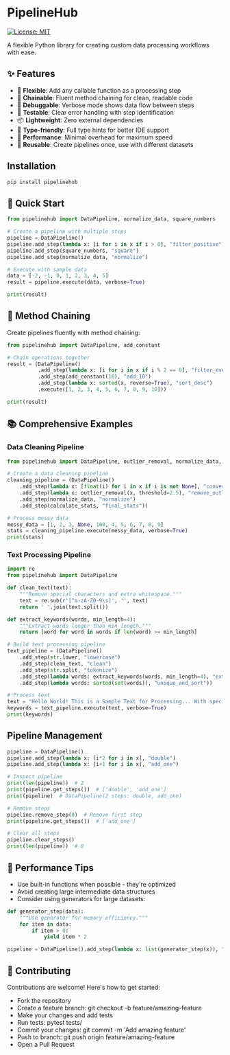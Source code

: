 # PipelineHub

[![License: MIT](https://img.shields.io/badge/License-MIT-yellow.svg)](https://opensource.org/licenses/MIT)


A flexible Python library for creating custom data processing workflows with ease.

## ✨ Features

- 🔧 **Flexible**: Add any callable function as a processing step
- 🔗 **Chainable**: Fluent method chaining for clean, readable code
- 🐛 **Debuggable**: Verbose mode shows data flow between steps
- 🧪 **Testable**: Clear error handling with step identification
- 📦 **Lightweight**: Zero external dependencies
- 🎯 **Type-friendly**: Full type hints for better IDE support
- 🚀 **Performance**: Minimal overhead for maximum speed
- 🔄 **Reusable**: Create pipelines once, use with different datasets

## Installation
```bash
pip install pipelinehub
```

## 📖 Quick Start
```python
from pipelinehub import DataPipeline, normalize_data, square_numbers

# Create a pipeline with multiple steps
pipeline = DataPipeline()
pipeline.add_step(lambda x: [i for i in x if i > 0], "filter_positive")
pipeline.add_step(square_numbers, "square")
pipeline.add_step(normalize_data, "normalize")

# Execute with sample data
data = [-2, -1, 0, 1, 2, 3, 4, 5]
result = pipeline.execute(data, verbose=True)

print(result)
```
## 🔗 Method Chaining
Create pipelines fluently with method chaining:

```python
from pipelinehub import DataPipeline, add_constant

# Chain operations together
result = (DataPipeline()
          .add_step(lambda x: [i for i in x if i % 2 == 0], "filter_even")
          .add_step(add_constant(10), "add_10")  
          .add_step(lambda x: sorted(x, reverse=True), "sort_desc")
          .execute([1, 2, 3, 4, 5, 6, 7, 8, 9, 10]))

print(result) 
```

## 📚 Comprehensive Examples

### Data Cleaning Pipeline
```python 
from pipelinehub import DataPipeline, outlier_removal, normalize_data, calculate_stats

# Create a data cleaning pipeline
cleaning_pipeline = (DataPipeline()
    .add_step(lambda x: [float(i) for i in x if i is not None], "convert_and_filter")
    .add_step(lambda x: outlier_removal(x, threshold=2.5), "remove_outliers") 
    .add_step(normalize_data, "normalize")
    .add_step(calculate_stats, "final_stats"))

# Process messy data
messy_data = [1, 2, 3, None, 100, 4, 5, 6, 7, 8, 9]
stats = cleaning_pipeline.execute(messy_data, verbose=True)
print(stats)
```
### Text Processing Pipeline
```python
import re
from pipelinehub import DataPipeline

def clean_text(text):
    """Remove special characters and extra whitespace."""
    text = re.sub(r'[^a-zA-Z0-9\s]', '', text)
    return ' '.join(text.split())

def extract_keywords(words, min_length=4):
    """Extract words longer than min_length."""
    return [word for word in words if len(word) >= min_length]

# Build text processing pipeline
text_pipeline = (DataPipeline()
    .add_step(str.lower, "lowercase")
    .add_step(clean_text, "clean")
    .add_step(str.split, "tokenize") 
    .add_step(lambda words: extract_keywords(words, min_length=4), "extract_keywords")
    .add_step(lambda words: sorted(set(words)), "unique_and_sort"))

# Process text
text = "Hello World! This is a Sample Text for Processing... With special chars!!!"
keywords = text_pipeline.execute(text, verbose=True)
print(keywords)
```

## Pipeline Management
```python
pipeline = DataPipeline()
pipeline.add_step(lambda x: [i*2 for i in x], "double")
pipeline.add_step(lambda x: [i+1 for i in x], "add_one")

# Inspect pipeline
print(len(pipeline))  # 2
print(pipeline.get_steps())  # ['double', 'add_one']
print(pipeline)  # DataPipeline(2 steps: double, add_one)

# Remove steps
pipeline.remove_step(0)  # Remove first step
print(pipeline.get_steps())  # ['add_one']

# Clear all steps
pipeline.clear_steps()
print(len(pipeline))  # 0
```
## 🚀 Performance Tips

- Use built-in functions when possible - they're optimized
- Avoid creating large intermediate data structures
- Consider using generators for large datasets:
```python
def generator_step(data):
    """Use generator for memory efficiency."""
    for item in data:
        if item > 0:
            yield item * 2

pipeline = DataPipeline().add_step(lambda x: list(generator_step(x)), "process")
```

## 🤝 Contributing
Contributions are welcome! Here's how to get started:

- Fork the repository
- Create a feature branch: git checkout -b feature/amazing-feature
- Make your changes and add tests
- Run tests: pytest tests/
- Commit your changes: git commit -m 'Add amazing feature'
- Push to branch: git push origin feature/amazing-feature
- Open a Pull Request


